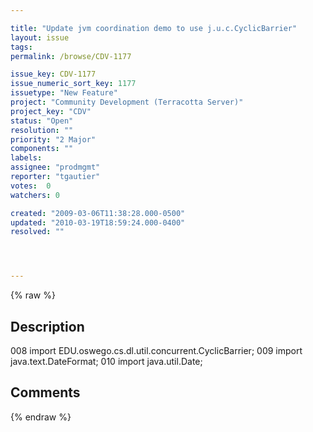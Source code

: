```yaml
---

title: "Update jvm coordination demo to use j.u.c.CyclicBarrier"
layout: issue
tags: 
permalink: /browse/CDV-1177

issue_key: CDV-1177
issue_numeric_sort_key: 1177
issuetype: "New Feature"
project: "Community Development (Terracotta Server)"
project_key: "CDV"
status: "Open"
resolution: ""
priority: "2 Major"
components: ""
labels: 
assignee: "prodmgmt"
reporter: "tgautier"
votes:  0
watchers: 0

created: "2009-03-06T11:38:28.000-0500"
updated: "2010-03-19T18:59:24.000-0400"
resolved: ""




---
```


{% raw %}

## Description

<div markdown="1" class="description">


008 import EDU.oswego.cs.dl.util.concurrent.CyclicBarrier;
009 import java.text.DateFormat;
010 import java.util.Date;

</div>

## Comments



{% endraw %}
